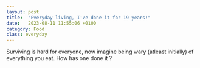 ```yaml
---
layout: post
title:  "Everyday living, I've done it for 19 years!"
date:   2023-08-11 11:55:06 +0100
category: Food
class: everyday
---
```


Surviving is hard for everyone, now imagine being wary (atleast initially) of everything you eat. How has one done it ? 
